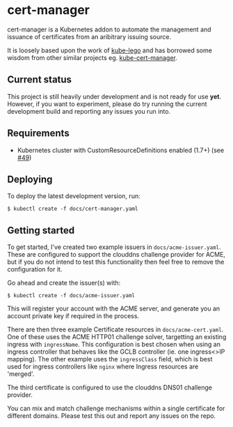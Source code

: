 # cert-manager

cert-manager is a Kubernetes addon to automate the management and issuance of
certificates from an aribitrary issuing source.

It is loosely based upon the work of [kube-lego](https://github.com/jetstack/kube-lego)
and has borrowed some wisdom from other similar projects eg.
[kube-cert-manager](https://github.com/PalmStoneGames/kube-cert-manager).

## Current status

This project is still heavily under development and is not ready for use
**yet**. However, if you want to experiment, please do try running the current
development build and reporting any issues you run into.

## Requirements

* Kubernetes cluster with CustomResourceDefinitions enabled (1.7+) (see [#49](https://github.com/jetstack-experimental/cert-manager/issues/49))

## Deploying

To deploy the latest development version, run:

```
$ kubectl create -f docs/cert-manager.yaml
```

## Getting started

To get started, I've created two example issuers in `docs/acme-issuer.yaml`.
These are configured to support the clouddns challenge provider for ACME, but
if you do not intend to test this functionality then feel free to remove the
configuration for it.

Go ahead and create the issuer(s) with:

```
$ kubectl create -f docs/acme-issuer.yaml
```

This will register your account with the ACME server, and generate you an
account private key if required in the process.

There are then three example Certificate resources in `docs/acme-cert.yaml`.
One of these uses the ACME HTTP01 challenge solver, targetting an existing
ingress with `ingressName`. This configuration is best chosen when using an
ingress controller that behaves like the GCLB controller (ie. one ingress<>IP
mapping). The other example uses the `ingressClass` field, which is best used
for ingress controllers like `nginx` where Ingress resources are 'merged'.

The third certificate is configured to use the clouddns DNS01 challenge
provider.

You can mix and match challenge mechanisms within a single certificate for
different domains. Please test this out and report any issues on the repo.

